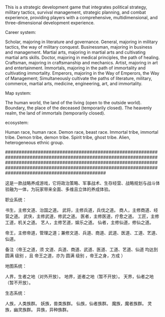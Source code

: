 This is a strategic development game that integrates political strategy, military tactics, survival management, strategic planning, and combat experience, providing players with a comprehensive, multidimensional, and three-dimensional development experience.

Career system:

Scholar, majoring in literature and governance.
General, majoring in military tactics, the way of military conquest.
Businessman, majoring in business and management.
Martial arts, majoring in martial arts and cultivating martial arts skills.
Doctor, majoring in medical principles, the path of healing.
Craftsman, majoring in craftsmanship and mechanics.
Artist, majoring in art and entertainment.
Immortals, majoring in the path of immortality and cultivating immortality.
Emperors, majoring in the Way of Emperors, the Way of Management; Simultaneously cultivate the paths of literature, military, commerce, martial arts, medicine, engineering, art, and immortality.

Map system:

The human world, the land of the living (open to the outside world).
Boundary, the place of the deceased (temporarily closed).
The heavenly realm, the land of immortals (temporarily closed).

ecosystem:

Human race, human race.
Demon race, beast race.
Immortal tribe, immortal tribe.
Demon tribe, demon tribe.
Spirit tribe, ghost tribe.
Alien, heterogeneous ethnic group.


#####################################################################################################################################################################################################################################################################

这是一款战略养成游戏，它将政治策略、军事战术、生存经营、战略规划与战斗体验融为一体，为玩家带来全面、多维且立体的养成体验。

职业系统：

书生，主修文道、治国之道。
武将，主修兵道，兵伐之道。
商人，主修商道、经营之道。
武侠，主修武道，修武之道。
医者，主修医道，疗愈之道。
工匠，主修工道，机关之道。
艺人，主修艺道，娱乐之道。
仙者，主修仙道，修仙之道。

帝王，主修帝道，管理之道；兼修文道、兵道、商道、武道、医道、工道、艺道、仙道。

备注（帝王之道，须 文道、兵道、商道、武道、医道、工道、艺道、仙道 均达到 圆满 级别 ，且 帝王之道，亦为 圆满 级别 ，帝王之身，方成 ）



地图系统：

人界，生者之地（对外开放）。
地界，逝者之地（暂不开放）。
天界，仙者之地（暂不开放）。

生态系统：

人族，人类族群。
妖族，兽类族群。
仙族，仙者族群。
魔族，魔者族群。
灵族，幽灵族群。
异族，异种族群。


﻿

